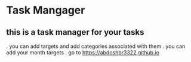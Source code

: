 # Task Mangager

  this is a task manager for your tasks
-------

. you can add targets and add categories associated with them
. you can add your month targets
. go to <a href="https://abdoshbr3322.github.io/">https://abdoshbr3322.github.io</a>
